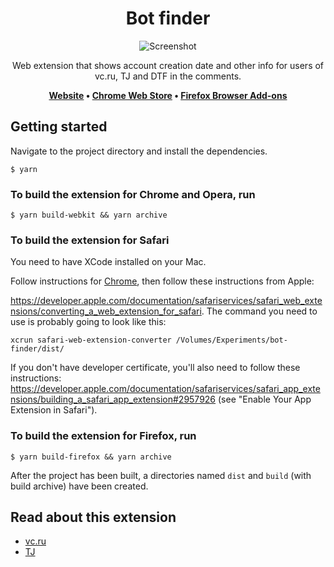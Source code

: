 <h1 align="center">Bot finder</h1>

<p align="center">
  <img src="https://raw.githubusercontent.com/backmeupplz/bot-finder/main/img/screenshot.png" alt="Screenshot" />
</p>

<p align="center">
Web extension that shows account creation date and other info for users of vc.ru, TJ and DTF in the comments. 
</p>
<p align="center">
  <strong>
		<a href="https://bot-finder.com/">Website</a> • <a href="https://chrome.google.com/webstore/detail/vc-%D1%8D%D1%82%D0%BE-%D0%B1%D0%BE%D1%82/fbjbccjcmmnegakmjkklplmijeilnbhd">Chrome Web Store</a> • <a href="https://addons.mozilla.org/en-US/firefox/addon/bot-finder/">Firefox Browser Add-ons</a>
	</strong>
</p>

## Getting started

Navigate to the project directory and install the dependencies.

```
$ yarn
```

### To build the extension for Chrome and Opera, run

```
$ yarn build-webkit && yarn archive
```

### To build the extension for Safari

You need to have XCode installed on your Mac.

Follow instructions for [Chrome](https://github.com/backmeupplz/bot-finder/#to-build-the-extension-for-chrome-and-opera-run), then follow these instructions from Apple:

https://developer.apple.com/documentation/safariservices/safari_web_extensions/converting_a_web_extension_for_safari. The command you need to use is probably going to look like this:

```
xcrun safari-web-extension-converter /Volumes/Experiments/bot-finder/dist/
```

If you don't have developer certificate, you'll also need to follow these instructions:
https://developer.apple.com/documentation/safariservices/safari_app_extensions/building_a_safari_app_extension#2957926 (see "Enable Your App Extension in Safari").

### To build the extension for Firefox, run

```
$ yarn build-firefox && yarn archive
```

After the project has been built, a directories named `dist` and `build` (with build archive) have been created.

## Read about this extension
- [vc.ru](https://vc.ru/tribuna/226020-eto-bot-rasshirenie-dlya-brauzera-pokazyvayushchee-bolshe-informacii-o-kommentatorah-na-vc-ru?comments=)
- [TJ](https://tjournal.ru/flood/362516-my-napisali-rasshirenie-dlya-brauzera-pokazyvayushchee-bolshe-informacii-o-kommentatorah-na-tjournal?comment=5264653)
